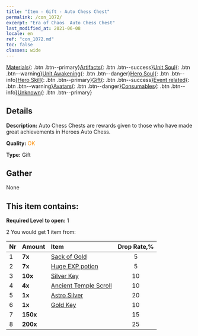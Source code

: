 ```yaml
---
title: "Item - Gift - Auto Chess Chest"
permalink: /con_1072/
excerpt: "Era of Chaos  Auto Chess Chest"
last_modified_at: 2021-06-08
locale: en
ref: "con_1072.md"
toc: false
classes: wide
---
```

 [Materials](/Items/){: .btn .btn--primary}[Artifacts](/Items/Artifacts/){: .btn .btn--success}[Unit Soul](/Items/UnitSoul/){: .btn .btn--warning}[Unit Awakening](/Items/UnitAwakening/){: .btn .btn--danger}[Hero Soul](/Items/HeroSoul/){: .btn .btn--info}[Hero Skill](/Items/HeroSkill/){: .btn .btn--primary}[Gift](/Items/Gift/){: .btn .btn--success}[Event related](/Items/Events/){: .btn .btn--warning}[Avatars](/Items/Avatars/){: .btn .btn--danger}[Consumables](/Items/Consumables/){: .btn .btn--info}[Unknown](/Items/Unknown/){: .btn .btn--primary}

## Details
 **Description:** Auto Chess Chests are rewards given to those who have made great achievements in Heroes Auto Chess.

 **Quality:** <span style="color: #FF8C00">OK</span>

 **Type:** Gift

## Gather

  None

## This item contains:

 **Required Level to open:** 1

 2 You would get **1** item  from:

  | Nr | Amount |     Item    | Drop Rate,% |
  |:---|:-------|:------------|:---------:|
  | 1 |  **7x** | [Sack of Gold](/Items/con_714/) | 5 | 
  | 2 |  **7x** | [Huge EXP potion](/Items/con_703/) | 5 | 
  | 3 |  **10x** | [Silver Key](/Items/con_693/) | 10 | 
  | 4 |  **4x** | [Ancient Temple Scroll](/Items/con_697/) | 10 | 
  | 5 |  **1x** | [Astro Silver](/Items/con_969/) | 20 | 
  | 6 |  **1x** | [Gold Key](/Items/con_783/) | 10 | 
  | 7 |  **150x** | <i class="fas fa-gem"/> | 15 | 
  | 8 |  **200x** | <i class="fas fa-gem"/> | 25 | 
